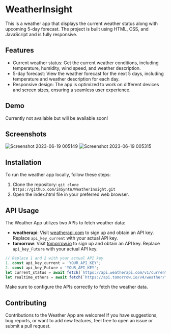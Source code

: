 # WeatherInsight

This is a weather app that displays the current weather status along with upcoming 5-day forecast. The project is built using HTML, CSS, and JavaScript and is fully responsive.

## Features

- Current weather status: Get the current weather conditions, including temperature, humidity, wind speed, and weather description.
- 5-day forecast: View the weather forecast for the next 5 days, including temperature and weather description for each day.
- Responsive design: The app is optimized to work on different devices and screen sizes, ensuring a seamless user experience.

## Demo

Currently not available but will be available soon!

## Screenshots

![Screenshot 2023-06-19 005149](https://github.com/imSyntn/WeatherInsight/assets/134107725/964a327b-a5f1-4d5e-a9d0-b9535bc0fb4f)
![Screenshot 2023-06-19 005315](https://github.com/imSyntn/WeatherInsight/assets/134107725/153d7dfc-ed6b-4747-bfde-6542a63eddff)


## Installation

To run the weather app locally, follow these steps:

1. Clone the repository: `git clone https://github.com/imSyntn/WeatherInsight.git`
2. Open the index.html file in your preferred web browser.

## API Usage

The Weather App utilizes two APIs to fetch weather data:
- **weatherapi**: Visit [weatherapi.com](https://www.weatherapi.com/) to sign up and obtain an API key. Replace `api_key_current` with your actual API key.
- **tomorrow**: Visit [tomorrow.io](https://www.tomorrow.io/) to sign up and obtain an API key. Replace `api_key_Future` with your actual API key.

```javascript
// Replace 1 and 2 with your actual API key
1. const api_key_current = 'YOUR_API_KEY';
2. const api_key_Future = 'YOUR_API_KEY';
let current_status = await fetch(`https://api.weatherapi.com/v1/current.json?key=${api_key_current}&q=${search_val}&aqi=yes`); //line 138
let realtime_others = await fetch(`https://api.tomorrow.io/v4/weather/forecast?location=${search_val}&apikey=${api_key_Future}`, options); //line 142

```
Make sure to configure the APIs correctly to fetch the weather data.

## Contributing

Contributions to the Weather App are welcome! If you have suggestions, bug reports, or want to add new features, feel free to open an issue or submit a pull request.
